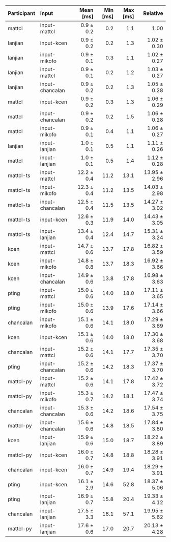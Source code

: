 | Participant | Input | Mean [ms] | Min [ms] | Max [ms] | Relative |
|:---|:---|---:|---:|---:|---:|
| mattcl | input-mattcl | 0.9 ± 0.2 | 0.2 | 1.1 | 1.00 |
| lanjian | input-kcen | 0.9 ± 0.2 | 0.2 | 1.3 | 1.02 ± 0.30 |
| lanjian | input-mikofo | 0.9 ± 0.1 | 0.3 | 1.1 | 1.02 ± 0.27 |
| lanjian | input-mattcl | 0.9 ± 0.1 | 0.2 | 1.2 | 1.03 ± 0.27 |
| lanjian | input-chancalan | 0.9 ± 0.2 | 0.2 | 1.3 | 1.05 ± 0.28 |
| mattcl | input-kcen | 0.9 ± 0.2 | 0.3 | 1.3 | 1.06 ± 0.29 |
| mattcl | input-chancalan | 0.9 ± 0.2 | 0.2 | 1.5 | 1.06 ± 0.28 |
| mattcl | input-mikofo | 0.9 ± 0.1 | 0.4 | 1.1 | 1.06 ± 0.27 |
| lanjian | input-lanjian | 1.0 ± 0.1 | 0.5 | 1.1 | 1.11 ± 0.26 |
| mattcl | input-lanjian | 1.0 ± 0.1 | 0.5 | 1.4 | 1.12 ± 0.28 |
| mattcl-ts | input-mattcl | 12.2 ± 0.4 | 11.2 | 13.1 | 13.95 ± 2.96 |
| mattcl-ts | input-mikofo | 12.3 ± 0.4 | 11.2 | 13.5 | 14.03 ± 2.98 |
| mattcl-ts | input-chancalan | 12.5 ± 0.4 | 11.5 | 13.5 | 14.27 ± 3.02 |
| mattcl-ts | input-kcen | 12.6 ± 0.3 | 11.9 | 14.0 | 14.43 ± 3.05 |
| mattcl-ts | input-lanjian | 13.4 ± 0.4 | 12.4 | 14.7 | 15.31 ± 3.24 |
| kcen | input-mattcl | 14.7 ± 0.6 | 13.7 | 17.8 | 16.82 ± 3.59 |
| kcen | input-mikofo | 14.8 ± 0.8 | 13.7 | 18.3 | 16.92 ± 3.66 |
| kcen | input-chancalan | 14.9 ± 0.6 | 13.8 | 17.8 | 16.98 ± 3.63 |
| pting | input-mattcl | 15.0 ± 0.6 | 14.0 | 18.0 | 17.11 ± 3.65 |
| pting | input-mikofo | 15.0 ± 0.6 | 13.9 | 17.6 | 17.14 ± 3.66 |
| chancalan | input-mikofo | 15.1 ± 0.6 | 14.1 | 18.0 | 17.29 ± 3.69 |
| kcen | input-kcen | 15.1 ± 0.6 | 14.0 | 18.0 | 17.30 ± 3.68 |
| chancalan | input-mattcl | 15.2 ± 0.6 | 14.1 | 17.7 | 17.35 ± 3.70 |
| pting | input-chancalan | 15.2 ± 0.6 | 14.2 | 18.3 | 17.37 ± 3.70 |
| mattcl-py | input-mattcl | 15.2 ± 0.6 | 14.1 | 17.8 | 17.42 ± 3.72 |
| mattcl-py | input-mikofo | 15.3 ± 0.7 | 14.2 | 18.1 | 17.47 ± 3.74 |
| chancalan | input-chancalan | 15.3 ± 0.6 | 14.2 | 18.6 | 17.54 ± 3.75 |
| mattcl-py | input-chancalan | 15.6 ± 0.6 | 14.8 | 18.5 | 17.84 ± 3.80 |
| kcen | input-lanjian | 15.9 ± 0.6 | 15.0 | 18.7 | 18.22 ± 3.89 |
| mattcl-py | input-kcen | 16.0 ± 0.7 | 14.8 | 18.8 | 18.28 ± 3.91 |
| chancalan | input-kcen | 16.0 ± 0.7 | 14.9 | 19.4 | 18.29 ± 3.91 |
| pting | input-kcen | 16.1 ± 2.9 | 14.6 | 52.8 | 18.37 ± 5.06 |
| pting | input-lanjian | 16.9 ± 0.7 | 15.8 | 20.4 | 19.33 ± 4.12 |
| chancalan | input-lanjian | 17.5 ± 3.3 | 16.1 | 57.1 | 19.95 ± 5.62 |
| mattcl-py | input-lanjian | 17.6 ± 0.6 | 17.0 | 20.7 | 20.13 ± 4.28 |
